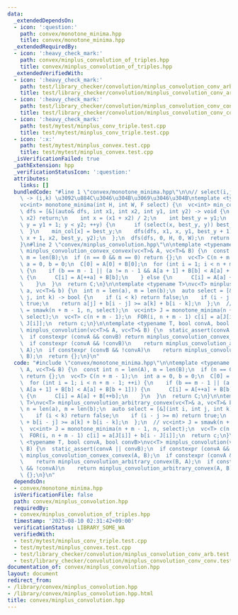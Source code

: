 ```yaml
---
data:
  _extendedDependsOn:
  - icon: ':question:'
    path: convex/monotone_minima.hpp
    title: convex/monotone_minima.hpp
  _extendedRequiredBy:
  - icon: ':heavy_check_mark:'
    path: convex/minplus_convolution_of_triples.hpp
    title: convex/minplus_convolution_of_triples.hpp
  _extendedVerifiedWith:
  - icon: ':heavy_check_mark:'
    path: test/library_checker/convolution/minplus_convolution_conv_arb.test.cpp
    title: test/library_checker/convolution/minplus_convolution_conv_arb.test.cpp
  - icon: ':heavy_check_mark:'
    path: test/library_checker/convolution/minplus_convolution_conv_conv.test.cpp
    title: test/library_checker/convolution/minplus_convolution_conv_conv.test.cpp
  - icon: ':heavy_check_mark:'
    path: test/mytest/minplus_conv_triple.test.cpp
    title: test/mytest/minplus_conv_triple.test.cpp
  - icon: ':x:'
    path: test/mytest/minplus_convex.test.cpp
    title: test/mytest/minplus_convex.test.cpp
  _isVerificationFailed: true
  _pathExtension: hpp
  _verificationStatusIcon: ':question:'
  attributes:
    links: []
  bundledCode: "#line 1 \"convex/monotone_minima.hpp\"\n\n// select(i,j,k) : (i,j)\
    \ -> (i,k) \u3092\u884C\u3046\u304B\u3069\u3046\u304B\ntemplate <typename F>\n\
    vc<int> monotone_minima(int H, int W, F select) {\n  vc<int> min_col(H);\n  auto\
    \ dfs = [&](auto& dfs, int x1, int x2, int y1, int y2) -> void {\n    if (x1 ==\
    \ x2) return;\n    int x = (x1 + x2) / 2;\n    int best_y = y1;\n    for (int\
    \ y = y1 + 1; y < y2; ++y) {\n      if (select(x, best_y, y)) best_y = y;\n  \
    \  }\n    min_col[x] = best_y;\n    dfs(dfs, x1, x, y1, best_y + 1);\n    dfs(dfs,\
    \ x + 1, x2, best_y, y2);\n  };\n  dfs(dfs, 0, H, 0, W);\n  return min_col;\n\
    }\n#line 2 \"convex/minplus_convolution.hpp\"\n\ntemplate <typename T>\nvc<T>\
    \ minplus_convolution_convex_convex(vc<T>& A, vc<T>& B) {\n  const int n = len(A),\
    \ m = len(B);\n  if (n == 0 && m == 0) return {};\n  vc<T> C(n + m - 1);\n  int\
    \ a = 0, b = 0;\n  C[0] = A[0] + B[0];\n  for (int i = 1; i < n + m - 1; ++i)\
    \ {\n    if (b == m - 1 || (a != n - 1 && A[a + 1] + B[b] < A[a] + B[b + 1]))\
    \ {\n      C[i] = A[++a] + B[b];\n    } else {\n      C[i] = A[a] + B[++b];\n\
    \    }\n  }\n  return C;\n}\n\ntemplate <typename T>\nvc<T> minplus_convolution_arbitrary_convex(vc<T>&\
    \ a, vc<T>& b) {\n  int n = len(a), m = len(b);\n  auto select = [&](int i, int\
    \ j, int k) -> bool {\n    if (i < k) return false;\n    if (i - j >= m) return\
    \ true;\n    return a[j] + b[i - j] >= a[k] + b[i - k];\n  };\n  // vc<int> J\
    \ = smawk(n + m - 1, n, select);\n  vc<int> J = monotone_minima(n + m - 1, n,\
    \ select);\n  vc<T> c(n + m - 1);\n  FOR(i, n + m - 1) c[i] = a[J[i]] + b[i -\
    \ J[i]];\n  return c;\n}\n\ntemplate <typename T, bool convA, bool convB>\nvc<T>\
    \ minplus_convolution(vc<T>& A, vc<T>& B) {\n  static_assert(convA || convB);\n\
    \  if constexpr (convA && convB) return minplus_convolution_convex_convex(A, B);\n\
    \  if constexpr (convA && !convB)\n    return minplus_convolution_arbitrary_convex(B,\
    \ A);\n  if constexpr (convB && !convA)\n    return minplus_convolution_arbitrary_convex(A,\
    \ B);\n  return {};\n}\n"
  code: "#include \"convex/monotone_minima.hpp\"\n\ntemplate <typename T>\nvc<T> minplus_convolution_convex_convex(vc<T>&\
    \ A, vc<T>& B) {\n  const int n = len(A), m = len(B);\n  if (n == 0 && m == 0)\
    \ return {};\n  vc<T> C(n + m - 1);\n  int a = 0, b = 0;\n  C[0] = A[0] + B[0];\n\
    \  for (int i = 1; i < n + m - 1; ++i) {\n    if (b == m - 1 || (a != n - 1 &&\
    \ A[a + 1] + B[b] < A[a] + B[b + 1])) {\n      C[i] = A[++a] + B[b];\n    } else\
    \ {\n      C[i] = A[a] + B[++b];\n    }\n  }\n  return C;\n}\n\ntemplate <typename\
    \ T>\nvc<T> minplus_convolution_arbitrary_convex(vc<T>& a, vc<T>& b) {\n  int\
    \ n = len(a), m = len(b);\n  auto select = [&](int i, int j, int k) -> bool {\n\
    \    if (i < k) return false;\n    if (i - j >= m) return true;\n    return a[j]\
    \ + b[i - j] >= a[k] + b[i - k];\n  };\n  // vc<int> J = smawk(n + m - 1, n, select);\n\
    \  vc<int> J = monotone_minima(n + m - 1, n, select);\n  vc<T> c(n + m - 1);\n\
    \  FOR(i, n + m - 1) c[i] = a[J[i]] + b[i - J[i]];\n  return c;\n}\n\ntemplate\
    \ <typename T, bool convA, bool convB>\nvc<T> minplus_convolution(vc<T>& A, vc<T>&\
    \ B) {\n  static_assert(convA || convB);\n  if constexpr (convA && convB) return\
    \ minplus_convolution_convex_convex(A, B);\n  if constexpr (convA && !convB)\n\
    \    return minplus_convolution_arbitrary_convex(B, A);\n  if constexpr (convB\
    \ && !convA)\n    return minplus_convolution_arbitrary_convex(A, B);\n  return\
    \ {};\n}\n"
  dependsOn:
  - convex/monotone_minima.hpp
  isVerificationFile: false
  path: convex/minplus_convolution.hpp
  requiredBy:
  - convex/minplus_convolution_of_triples.hpp
  timestamp: '2023-08-10 02:31:42+09:00'
  verificationStatus: LIBRARY_SOME_WA
  verifiedWith:
  - test/mytest/minplus_conv_triple.test.cpp
  - test/mytest/minplus_convex.test.cpp
  - test/library_checker/convolution/minplus_convolution_conv_arb.test.cpp
  - test/library_checker/convolution/minplus_convolution_conv_conv.test.cpp
documentation_of: convex/minplus_convolution.hpp
layout: document
redirect_from:
- /library/convex/minplus_convolution.hpp
- /library/convex/minplus_convolution.hpp.html
title: convex/minplus_convolution.hpp
---
```

